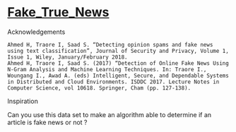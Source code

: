 # [Fake_True_News](https://www.kaggle.com/datasets/clmentbisaillon/fake-and-real-news-dataset)

Acknowledgements

    Ahmed H, Traore I, Saad S. “Detecting opinion spams and fake news using text classification”, Journal of Security and Privacy, Volume 1, Issue 1, Wiley, January/February 2018.
    Ahmed H, Traore I, Saad S. (2017) “Detection of Online Fake News Using N-Gram Analysis and Machine Learning Techniques. In: Traore I., Woungang I., Awad A. (eds) Intelligent, Secure, and Dependable Systems in Distributed and Cloud Environments. ISDDC 2017. Lecture Notes in Computer Science, vol 10618. Springer, Cham (pp. 127-138).

Inspiration

Can you use this data set to make an algorithm able to determine if an article is fake news or not ?

